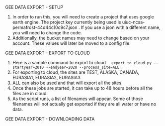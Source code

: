 GEE DATA EXPORT - SETUP


1. In order to run this, you will need to create a project that uses google earth engine. The project key currently being used is uiuc-ncsa-permafrost-44d44c10c9c7.json . If you use a json with a different name, you will need to change the code.
2. Additionally, the bucket names may need to change based on your account. These values will later be moved to a config file.

GEE DATA EXPORT - EXPORT TO CLOUD

1. Here is a sample command to export to cloud 
`   export_to_cloud.py --startyear=2010 --endyear=2020 --process_site=ALL `
2. For exporting to cloud, the sites are TEST, ALASKA, CANADA, EURASIA1, EURASIA2, EURASIA3.
3. ALL can also be used and that will export all the sites.
4. Once these jobs are started, it can take up to 48 hours before all the files are in cloud.
5. As the script runs, a list of filenames will appear. Some of those filenames will not actually get exported if they are all water or have no data.

GEE DATA EXPORT - DOWNLOADING DATA

